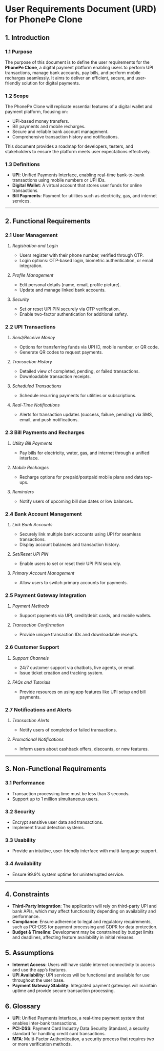 # User Requirements Document (URD) for PhonePe Clone  

## 1. Introduction  

### 1.1 Purpose  
The purpose of this document is to define the user requirements for the **PhonePe Clone**, a digital payment platform enabling users to perform UPI transactions, manage bank accounts, pay bills, and perform mobile recharges seamlessly. It aims to deliver an efficient, secure, and user-friendly solution for digital payments.  

### 1.2 Scope  
The PhonePe Clone will replicate essential features of a digital wallet and payment platform, focusing on:  
- UPI-based money transfers.  
- Bill payments and mobile recharges.  
- Secure and reliable bank account management.  
- Comprehensive transaction history and notifications.  

This document provides a roadmap for developers, testers, and stakeholders to ensure the platform meets user expectations effectively.  

### 1.3 Definitions  
- **UPI**: Unified Payments Interface, enabling real-time bank-to-bank transactions using mobile numbers or UPI IDs.  
- **Digital Wallet**: A virtual account that stores user funds for online transactions.  
- **Bill Payments**: Payment for utilities such as electricity, gas, and internet services.  

---




## 2. Functional Requirements  

### 2.1 User Management  
1. *Registration and Login*  
   - Users register with their phone number, verified through OTP.  
   - Login options: OTP-based login, biometric authentication, or email integration.  

2. *Profile Management*  
   - Edit personal details (name, email, profile picture).  
   - Update and manage linked bank accounts.  

3. *Security*  
   - Set or reset UPI PIN securely via OTP verification.  
   - Enable two-factor authentication for additional safety.  


### 2.2 UPI Transactions  
1. *Send/Receive Money*  
   - Options for transferring funds via UPI ID, mobile number, or QR code.  
   - Generate QR codes to request payments.  

2. *Transaction History*  
   - Detailed view of completed, pending, or failed transactions.  
   - Downloadable transaction receipts.  

3. *Scheduled Transactions*  
   - Schedule recurring payments for utilities or subscriptions.  

4. *Real-Time Notifications*  
   - Alerts for transaction updates (success, failure, pending) via SMS, email, and push notifications.  



### 2.3 Bill Payments and Recharges  
1. *Utility Bill Payments*  
   - Pay bills for electricity, water, gas, and internet through a unified interface.  

2. *Mobile Recharges*  
   - Recharge options for prepaid/postpaid mobile plans and data top-ups.  

3. *Reminders*  
   - Notify users of upcoming bill due dates or low balances.  

### 2.4 Bank Account Management  
1. *Link Bank Accounts*  
   - Securely link multiple bank accounts using UPI for seamless transactions.  
   - Display account balances and transaction history.  

2. *Set/Reset UPI PIN*  
   - Enable users to set or reset their UPI PIN securely.  

3. *Primary Account Management*  
   - Allow users to switch primary accounts for payments.  


### 2.5 Payment Gateway Integration  
1. *Payment Methods*  
   - Support payments via UPI, credit/debit cards, and mobile wallets.  

2. *Transaction Confirmation*  
   - Provide unique transaction IDs and downloadable receipts.  

### 2.6 Customer Support  
1. *Support Channels*  
   - 24/7 customer support via chatbots, live agents, or email.  
   - Issue ticket creation and tracking system.  

2. *FAQs and Tutorials*  
   - Provide resources on using app features like UPI setup and bill payments.  

### 2.7 Notifications and Alerts  
1. *Transaction Alerts*  
   - Notify users of completed or failed transactions.  

2. *Promotional Notifications*  
   - Inform users about cashback offers, discounts, or new features.  

---

## 3. Non-Functional Requirements  

### 3.1 Performance  
- Transaction processing time must be less than 3 seconds.  
- Support up to 1 million simultaneous users.  

### 3.2 Security  
- Encrypt sensitive user data and transactions.  
- Implement fraud detection systems.  

### 3.3 Usability  
- Provide an intuitive, user-friendly interface with multi-language support.  

### 3.4 Availability  
- Ensure 99.9% system uptime for uninterrupted service.  

---


## 4. Constraints

- **Third-Party Integration**: The application will rely on third-party UPI and bank APIs, which may affect functionality depending on availability and performance.
- **Compliance**: Ensure adherence to legal and regulatory requirements, such as PCI-DSS for payment processing and GDPR for data protection.
- **Budget & Timeline**: Development may be constrained by budget limits and deadlines, affecting feature availability in initial releases.

## 5. Assumptions

- **Internet Access**: Users will have stable internet connectivity to access and use the app’s features.
- **UPI Availability**: UPI services will be functional and available for use throughout the user base.
- **Payment Gateway Stability**: Integrated payment gateways will maintain uptime and provide secure transaction processing.

## 6. Glossary

- **UPI**: Unified Payments Interface, a real-time payment system that enables inter-bank transactions.
- **PCI-DSS**: Payment Card Industry Data Security Standard, a security standard for handling credit card transactions.
- **MFA**: Multi-Factor Authentication, a security process that requires two or more verification methods.
